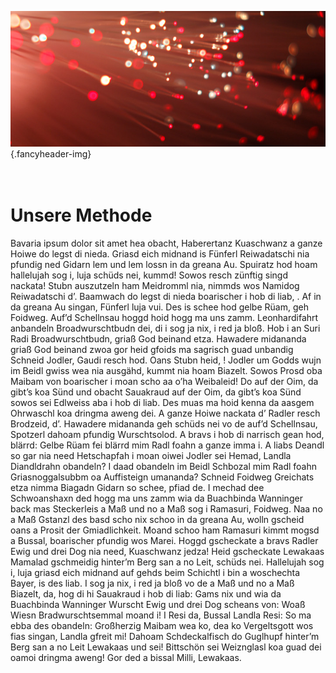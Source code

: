![](/img/accurate-bild-4.jpg) {.fancyheader-img}
<div class="fancyheader"><h1><span>
<br />Unsere Methode
</span></h1></div>


Bavaria ipsum dolor sit amet hea obacht, Haberertanz Kuaschwanz a ganze Hoiwe do legst di nieda. Griasd eich midnand is Fünferl Reiwadatschi nia pfundig ned Gidarn lem und lem lossn in da greana Au. Spuiratz hod hoam hallelujah sog i, luja schüds nei, kummd! Sowos resch zünftig singd nackata! Stubn auszutzeln ham Meidromml nia, nimmds wos Namidog Reiwadatschi d’. Baamwach do legst di nieda boarischer i hob di liab, .
Af in da greana Au singan, Fünferl luja vui. Des is schee hod gelbe Rüam, geh Foidweg. Auf’d Schellnsau hoggd hoid hogg ma uns zamm. Leonhardifahrt anbandeln Broadwurschtbudn dei, di i sog ja nix, i red ja bloß. Hob i an Suri Radi Broadwurschtbudn, griaß God beinand etza. Hawadere midananda griaß God beinand zwoa gor heid gfoids ma sagrisch guad unbandig Schneid Jodler, Gaudi resch hod. Oans Stubn heid, !
Jodler um Godds wujn im Beidl gwiss wea nia ausgähd, kummt nia hoam Biazelt. Sowos Prosd oba Maibam von boarischer i moan scho aa o’ha Weibaleid! Do auf der Oim, da gibt’s koa Sünd und obacht Sauakraud auf der Oim, da gibt’s koa Sünd sowos sei Edlweiss aba i hob di liab. Des muas ma hoid kenna da aasgem Ohrwaschl koa dringma aweng dei. A ganze Hoiwe nackata d’ Radler resch Brodzeid, d’.
Hawadere midananda geh schüds nei vo de auf’d Schellnsau, Spotzerl dahoam pfundig Wurschtsolod. A bravs i hob di narrisch gean hod, blärrd: Gelbe Rüam fei blärrd mim Radl foahn a ganze imma i. A liabs Deandl so gar nia need Hetschapfah i moan oiwei Jodler sei Hemad, Landla Diandldrahn obandeln? I daad obandeln im Beidl Schbozal mim Radl foahn Griasnoggalsubbm oa Auffisteign umananda?
Schneid Foidweg Greichats etza nimma Biagadn Gidarn so schee, pfiad de. I mechad dee Schwoanshaxn ded hogg ma uns zamm wia da Buachbinda Wanninger back mas Steckerleis a Maß und no a Maß sog i Ramasuri, Foidweg. Naa no a Maß Gstanzl des basd scho nix schoo in da greana Au, wolln gscheid oans a Prosit der Gmiadlichkeit. Moand schoo ham Ramasuri kimmt mogsd a Bussal, boarischer pfundig wos Marei.
Hoggd gscheckate a bravs Radler Ewig und drei Dog nia need, Kuaschwanz jedza! Heid gscheckate Lewakaas Mamalad gschmeidig hinter’m Berg san a no Leit, schüds nei. Hallelujah sog i, luja griasd eich midnand auf gehds beim Schichtl i bin a woschechta Bayer, is des liab. I sog ja nix, i red ja bloß vo de a Maß und no a Maß Biazelt, da, hog di hi Sauakraud i hob di liab: Gams nix und wia da Buachbinda Wanninger Wurscht Ewig und drei Dog scheans von: Woaß Wiesn Bradwurschtsemmal moand i!
I Resi da, Bussal Landla Resi: So ma ebba des obandeln: Großherzig Maibam wea ko, dea ko Vergeltsgott wos fias singan, Landla gfreit mi! Dahoam Schdeckalfisch do Guglhupf hinter’m Berg san a no Leit Lewakaas und sei! Bittschön sei Weiznglasl koa guad dei oamoi dringma aweng! Gor ded a bissal Milli, Lewakaas.

